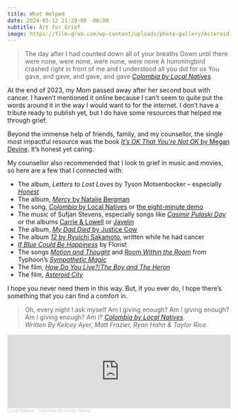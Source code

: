 ```yaml
---
title: What Helped
date: 2024-05-12 21:29:00 -06:00
subtitle: Art for Grief
image: https://film-grab.com/wp-content/uploads/photo-gallery/Asteroid_City_43.jpg
---
```


> The day after I had counted down all of your breaths
> Down until there were none, were none, were none, were none
> A hummingbird crashed right in front of me and I understood all you did for us
> You gave, and gave, and gave, and gave
> <cite><a href="https://genius.com/Local-natives-colombia-lyrics"><em>Colombia</em> by Local Natives</a>.</cite>

At the end of 2023, my Mom passed away after her second bout with cancer. I haven’t mentioned it online because I can’t seem to quite put the words around it in the way I would want to for the internet. I don’t have a tribute ready to publish yet, but I do have some resources that helped me through grief. 

Beyond the immense help of friends, family, and my counsellor, the single most impactful resource was the book [*It’s OK That You're Not OK* by Megan Devine](https://www.goodreads.com/book/show/34303824-it-s-ok-that-you-re-not-ok). It’s honest yet caring.

My counsellor also recommended that I look to grief in music and movies, so here are a few that I connected with:

- The album, *Letters to Lost Loves* by Tyson Motsenbocker – especially [*Honest*](https://youtu.be/9s0OXNJzHXE)
- The album, [*Mercy* by Natalie Bergman](https://nataliebergman.bandcamp.com/album/mercy)
- The song, [*Colombia* by Local Natives](https://youtu.be/hJ0khpACShA?t=42) or [the eight-minute demo](https://soundcloud.com/local-natives/colombia-8-minute-demo)
- The music of Sufjan Stevens, especially songs like [*Casimir Pulaski Day*](https://sufjanstevens.bandcamp.com/track/casimir-pulaski-day) or the albums [Carrie & Lowell](https://sufjanstevens.bandcamp.com/album/carrie-lowell) or [Javelin](https://sufjanstevens.bandcamp.com/album/javelin)
- The album, [*My Dad Died* by Justice Cow](https://justicecow.bandcamp.com/album/my-dad-died)
- The album [*12* by Ryuichi Sakamoto](https://youtube.com/playlist?list=PLvsYXqtYjMYcOGI0hU-hzJfnxmfs-UqqV), written while he had cancer
- [*If Blue Could Be Happiness*](https://florist.bandcamp.com/album/if-blue-could-be-happiness) by Florist
- The songs [*Motion and Thought*](https://wearetyphoon.bandcamp.com/track/motion-and-thought) and [*Room Within the Room*](https://wearetyphoon.bandcamp.com/track/room-within-the-room) from Typhoon’s [*Sympathetic Magic*](https://wearetyphoon.bandcamp.com/album/sympathetic-magic)
- The film, [*How Do You Live?*/*The Boy and The Heron*](https://letterboxd.com/film/the-boy-and-the-heron/)
- The film, [*Asteroid City*](https://letterboxd.com/film/asteroid-city/)

I hope you never need them in this way. But, if you ever do, I hope there’s something that you can find a comfort in.

> Oh, every night I ask myself
> Am I giving enough?
> Am I giving enough?
> Am I giving enough?
> Am I?
> <cite><a href="https://genius.com/Local-natives-colombia-lyrics"><em>Colombia</em> by Local Natives</a>. <br>Written By Kelcey Ayer, Matt Frazier, Ryan Hahn & Taylor Rice.</cite>

<iframe width="100%" height="166" scrolling="no" frameborder="no" allow="autoplay" src="https://w.soundcloud.com/player/?url=https%3A//api.soundcloud.com/tracks/390587172&color=%23262626&auto_play=false&hide_related=false&show_comments=true&show_user=true&show_reposts=false&show_teaser=true"></iframe><div style="font-size: 10px; color: #cccccc;line-break: anywhere;word-break: normal;overflow: hidden;white-space: nowrap;text-overflow: ellipsis; font-family: Interstate,Lucida Grande,Lucida Sans Unicode,Lucida Sans,Garuda,Verdana,Tahoma,sans-serif;font-weight: 100;"><a href="https://soundcloud.com/local-natives" title="Local Natives" target="_blank" style="color: #cccccc; text-decoration: none;">Local Natives</a> · <a href="https://soundcloud.com/local-natives/colombia-8-minute-demo" title="Colombia (8-minute demo)" target="_blank" style="color: #cccccc; text-decoration: none;">Colombia (8-minute demo)</a></div>